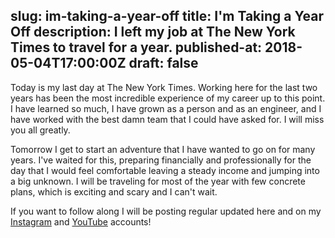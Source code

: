 slug: im-taking-a-year-off
title: I'm Taking a Year Off
description: I left my job at The New York Times to travel for a year.
published-at: 2018-05-04T17:00:00Z
draft: false
---
Today is my last day at The New York Times. Working here for the last two years
has been the most incredible experience of my career up to this point. I have
learned so much, I have grown as a person and as an engineer, and I have worked
with the best damn team that I could have asked for. I will miss you all
greatly.

Tomorrow I get to start an adventure that I have wanted to go on for many years.
I've waited for this, preparing financially and professionally for the day that
I would feel comfortable leaving a steady income and jumping into a big unknown.
I will be traveling for most of the year with few concrete plans, which is
exciting and scary and I can't wait.

If you want to follow along I will be posting regular updated here and on my
[Instagram][ig] and [YouTube][yt] accounts!

[ig]: https://www.instagram.com/brianfoshee/
[yt]: https://www.youtube.com/channel/UCCnxocnbh74guQll8yqWGUA
